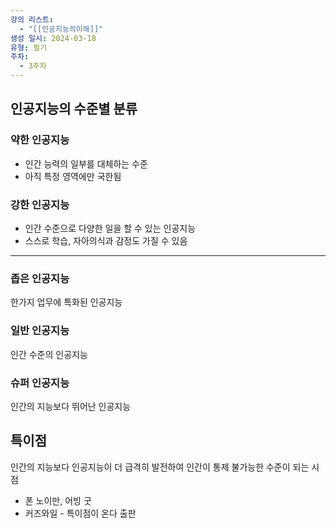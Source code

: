 ```yaml
---
강의 리스트:
  - "[[인공지능의이해]]"
생성 일시: 2024-03-18
유형: 필기
주차:
  - 3주차
---
```

## 인공지능의 수준별 분류

### 약한 인공지능

- 인간 능력의 일부를 대체하는 수준
- 아직 특정 영역에만 국한됨

### 강한 인공지능

- 인간 수준으로 다양한 일을 할 수 있는 인공지능
- 스스로 학습, 자아의식과 감정도 가질 수 있음

---

### 좁은 인공지능

한가지 업무에 특화된 인공지능

### 일반 인공지능

인간 수준의 인공지능

### 슈퍼 인공지능

인간의 지능보다 뛰어난 인공지능

  

  

## 특이점

인간의 지능보다 인공지능이 더 급격히 발전하여 인간이 통제 불가능한 수준이 되는 시점

- 폰 노이만, 어빙 굿
- 커즈와일 - 특이점이 온다 출판